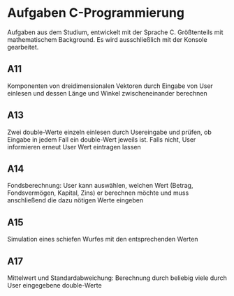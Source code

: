 # Aufgaben C-Programmierung
Aufgaben aus dem Studium, entwickelt mit der Sprache C. Größtenteils mit mathematischem Background. Es wird ausschließlich mit der Konsole gearbeitet.

## A11
Komponenten von dreidimensionalen Vektoren durch Eingabe von User einlesen und dessen Länge und Winkel zwischeneinander berechnen

## A13
Zwei double-Werte einzeln einlesen durch Usereingabe und prüfen, ob Eingabe in jedem Fall ein double-Wert jeweils ist. Falls nicht, User informieren erneut User Wert eintragen lassen

## A14
Fondsberechnung: User kann auswählen, welchen Wert (Betrag, Fondsvermögen, Kapital, Zins) er berechnen möchte und muss anschließend die dazu nötigen Werte eingeben

## A15
Simulation eines schiefen Wurfes mit den entsprechenden Werten

## A17
Mittelwert und Standardabweichung: Berechnung durch beliebig viele durch User eingegebene double-Werte
